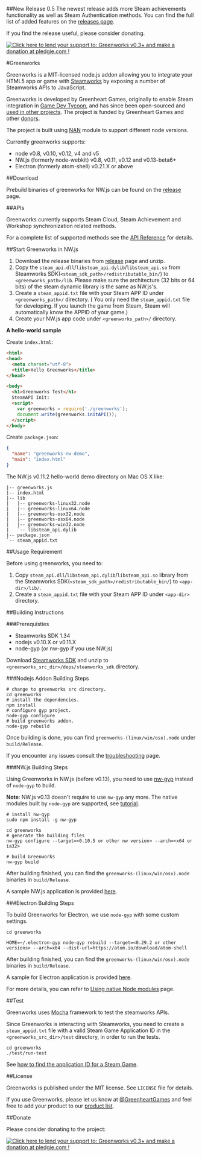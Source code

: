 ##New Release 0.5
The newest release adds more Steam achievements functionality as well as Steam Authentication methods. You can find the full list of added features on the [releases page](https://github.com/greenheartgames/greenworks/releases).

If you find the release useful, please consider donating.

<a href='https://pledgie.com/campaigns/27218'><img alt='Click here to lend your support to: Greenworks v0.3+ and make a donation at pledgie.com !' src='https://pledgie.com/campaigns/27218.png?skin_name=chrome' border='0' ></a>

#Greenworks

Greenworks is a MIT-licensed node.js addon allowing you to integrate your HTML5 app or game with [Steamworks](http://www.steampowered.com/steamworks/) by exposing a number of Steamworks APIs to JavaScript.

Greenworks is developed by Greenheart Games, originally to enable Steam integration in [Game Dev Tycoon](http://www.greenheartgames.com/app/game-dev-tycoon/), and has since been open-sourced and [used in other projects](https://github.com/greenheartgames/greenworks/wiki/Apps-games-using-greenworks). The project is funded by Greenheart Games and other [donors](https://pledgie.com/campaigns/27218#donors).

The project is built using [NAN](https://github.com/nodejs/nan) module to support different node versions.

Currently greenworks supports:

* node v0.8, v0.10, v0.12, v4 and v5
* NW.js (formerly node-webkit) v0.8, v0.11, v0.12 and v0.13-beta6+
* Electron (formerly atom-shell) v0.21.X or above

##Download

Prebuild binaries of greenworks for NW.js can be found on
the [release](https://github.com/greenheartgames/greenworks/releases) page.

##APIs

Greenworks currently supports Steam Cloud, Steam Achievement and Workshop synchronization related methods.

For a complete list of supported methods see the [API Reference](https://github.com/greenheartgames/greenworks/wiki/API-Reference)
for details.

##Start Greenworks in NW.js

1. Download the release binaries from [release](https://github.com/greenheartgames/greenworks/releases) page and unzip.
2. Copy the `steam_api.dll`/`libsteam_api.dylib`/`libsteam_api.so` from Steamworks SDK(`<steam_sdk_path>/redistributable_bin/`) to
`<greenworks_path>/lib`. Please make sure the architecture (32 bits or 64 bits) of the steam dynamic library is the same as NW.js's.
3. Create a `steam_appid.txt` file with your Steam APP ID under `<greenworks_path>/` directory. (
    You only need the `steam_appid.txt` file for developing. If you launch the game from Steam, Steam will automatically know the APPID of your game.)
4. Create your NW.js app code under `<greenworks_path>/` directory.

**A hello-world sample**

Create `index.html`:

```html
<html>
<head>
  <meta charset="utf-8">
  <title>Hello Greenworks</title>
</head>

<body>
  <h1>Greenworks Test</h1>
  SteamAPI Init:
  <script>
    var greenworks = require('./greenworks');
    document.write(greenworks.initAPI());
  </script>
</body>
```

Create `package.json`:

```json
{
  "name": "greenworks-nw-demo",
  "main": "index.html"
}
```

The NW.js v0.11.2 hello-world demo directory on Mac OS X like:
```
|-- greenworks.js
|-- index.html
|-- lib
|   |-- greenworks-linux32.node
|   |-- greenworks-linux64.node
|   |-- greenworks-osx32.node
|   |-- greenworks-osx64.node
|   |-- greenworks-win32.node
|   `-- libsteam_api.dylib
|-- package.json
`-- steam_appid.txt
```

##Usage Requirement

Before using greenworks, you need to:

1. Copy `steam_api.dll`/`libsteam_api.dylib`/`libsteam_api.so` library from the Steamworks SDK(`<steam_sdk_path>/redistributable_bin/`)
to `<app-dir>/lib/`.
2. Create a `steam_appid.txt` file with your Steam APP ID under `<app-dir>` directory.


##Building Instructions

###Prerequisties

* Steamworks SDK 1.34
* nodejs v0.10.X or v0.11.X
* node-gyp (or nw-gyp if you use NW.js)

Download [Steamworks SDK](https://partner.steamgames.com/) and unzip to `<greenworks_src_dir>/deps/steamworks_sdk`
directory.

###Nodejs Addon Building Steps

```shell
# change to greenworks src directory.
cd greenworks
# install the dependencies.
npm install
# configure gyp project.
node-gyp configure
# build greenworks addon.
node-gyp rebuild
```

Once building is done, you can find `greenworks-(linux/win/osx).node` under
`build/Release`.

If you encounter any issues consult the
[troubleshooting](https://github.com/greenheartgames/greenworks/wiki/Troubleshooting) page.

###NW.js Building Steps

Using Greenworks in NW.js (before v0.13), you need to use [nw-gyp](https://github.com/nwjs/nw-gyp)
instead of `node-gyp` to build.

**Note**:
NW.js v0.13 doesn't require to use `nw-gyp` any more. The native modules built by
`node-gyp` are supported, see [tutorial](https://groups.google.com/forum/#!msg/nwjs-general/UqEq8ito2gI/W-ld9LSoDQAJ).

```shell
# install nw-gyp
sudo npm install -g nw-gyp

cd greenworks
# generate the building files
nw-gyp configure --target=<0.10.5 or other nw version> --arch=<x64 or ia32>

# build Greenworks
nw-gyp build
```

After building finished, you can find the `greenworks-(linux/win/osx).node` binaries in `build/Release`.

A sample NW.js application is provided [here](https://github.com/greenheartgames/greenworks/tree/master/samples/nw.js).


###Electron Building Steps

To build Greenworks for Electron, we use `node-gyp` with some custom settings.

```shell
cd greenworks

HOME=~/.electron-gyp node-gyp rebuild --target=<0.29.2 or other versions> --arch=x64 --dist-url=https://atom.io/download/atom-shell
```

After building finished, you can find the `greenworks-(linux/win/osx).node` binaries in `build/Release`.

A sample for Electron application is provided [here](https://github.com/greenheartgames/greenworks/tree/master/samples/electron).

For more details, you can refer to [Using native Node modules](https://github.com/atom/electron/blob/master/docs/tutorial/using-native-node-modules.md) page.

##Test

Greenworks uses [Mocha](http://visionmedia.github.io/mocha/) framework to test the steamworks APIs.

Since Greenworks is interacting with Steamworks, you need to create a `steam_appid.txt` file with
a valid Steam Game Application ID in the `<greenworks_src_dir>/test` directory, in order to run the tests.

```shell
cd greenworks
./test/run-test
```

See [how to find the application ID for a Steam Game](https://support.steampowered.com/kb_article.php?ref=3729-WFJZ-4175).

##License

Greenworks is published under the MIT license. See `LICENSE` file for details.

If you use Greenworks, please let us know at [@GreenheartGames](https://twitter.com/GreenheartGames) and feel free to add your product to our [product list](https://github.com/greenheartgames/greenworks/wiki/Apps-games-using-greenworks).

##Donate

Please consider donating to the project:

<a href='https://pledgie.com/campaigns/27218'><img alt='Click here to lend your support to: Greenworks v0.3+ and make a donation at pledgie.com !' src='https://pledgie.com/campaigns/27218.png?skin_name=chrome' border='0' ></a>
